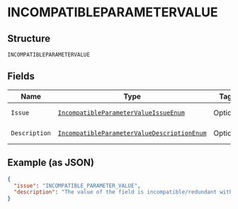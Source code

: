 
# INCOMPATIBLEPARAMETERVALUE

## Structure

`INCOMPATIBLEPARAMETERVALUE`

## Fields

| Name | Type | Tags | Description | Getter | Setter |
|  --- | --- | --- | --- | --- | --- |
| `Issue` | [`IncompatibleParameterValueIssueEnum`](../../doc/models/incompatible-parameter-value-issue-enum.md) | Optional | - | IncompatibleParameterValueIssueEnum getIssue() | setIssue(IncompatibleParameterValueIssueEnum issue) |
| `Description` | [`IncompatibleParameterValueDescriptionEnum`](../../doc/models/incompatible-parameter-value-description-enum.md) | Optional | - | IncompatibleParameterValueDescriptionEnum getDescription() | setDescription(IncompatibleParameterValueDescriptionEnum description) |

## Example (as JSON)

```json
{
  "issue": "INCOMPATIBLE_PARAMETER_VALUE",
  "description": "The value of the field is incompatible/redundant with other fields in the order."
}
```

